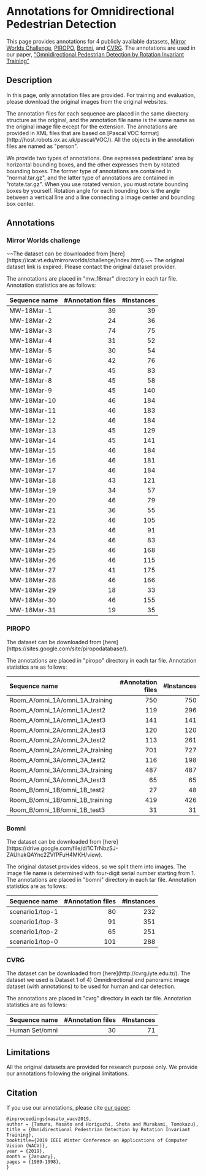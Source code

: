 Annotations for Omnidirectional Pedestrian Detection
====

This page provides annotations for 4 publicly available datasets,
[Mirror Worlds Challenge](https://icat.vt.edu/mirrorworlds/challenge/index.html),
[PIROPO](https://sites.google.com/site/piropodatabase/),
[Bomni](https://www.cmpe.boun.edu.tr/pilab/pilabfiles/databases/bomni/), and
[CVRG](http://cvrg.iyte.edu.tr/). The annotations are used in our paper,
["Omnidirectional Pedestrian Detection by Rotation Invariant Training"](https://ieeexplore.ieee.org/document/8658933)

## Description
<p>In this page, only annotation files are provided. For training and evaluation, please download the original images from
the original websites.</p>

<p>The annotation files for each sequence are placed in the same directory structure as the original, and the annotation file
name is the same name as the original image file except for the extension.
The annotations are provided in XML files that are based on [Pascal VOC format](http://host.robots.ox.ac.uk/pascal/VOC/).
All the objects in the annotation files are named as "person".</p>

<p>We provide two types of annotations. One expresses pedestrians' area by horizontal bounding boxes, and the other
expresses them by rotated bounding boxes. The former type of annotations are contained in "normal.tar.gz",
and the latter type of annotations are contained in "rotate.tar.gz". When you use rotated version, you must rotate
bounding boxes by yourself. Rotation angle for each bounding box is the angle between a vertical line and
a line connecting a image center and bounding box center.</p>

## Annotations
### Mirror Worlds challenge
<p>~~The dataset can be downloaded from [here](https://icat.vt.edu/mirrorworlds/challenge/index.html).~~  
The original dataset link is expired. Please contact the original dataset provider.</p>

<p>The annotations are placed in "mw_18mar" directory in each tar file. Annotation statistics are as follows:</p>

| Sequence name | #Annotation files | #Instances |
| :--- | ---: | ---: |
| MW-18Mar-1 | 39 | 39 |
| MW-18Mar-2 | 24 | 36 |
| MW-18Mar-3 | 74 | 75 |
| MW-18Mar-4 | 31 | 52 |
| MW-18Mar-5 | 30 | 54 |
| MW-18Mar-6 | 42 | 76 |
| MW-18Mar-7 | 45 | 83 |
| MW-18Mar-8 | 45 | 58 |
| MW-18Mar-9 | 45 | 140 |
| MW-18Mar-10 | 46 | 184 |
| MW-18Mar-11 | 46 | 183 |
| MW-18Mar-12 | 46 | 184 |
| MW-18Mar-13 | 45 | 129 |
| MW-18Mar-14 | 45 | 141 |
| MW-18Mar-15 | 46 | 184 |
| MW-18Mar-16 | 46 | 181 |
| MW-18Mar-17 | 46 | 184 |
| MW-18Mar-18 | 43 | 121 |
| MW-18Mar-19 | 34 | 57 |
| MW-18Mar-20 | 46 | 79 |
| MW-18Mar-21 | 36 | 55 |
| MW-18Mar-22 | 46 | 105 |
| MW-18Mar-23 | 46 | 91 |
| MW-18Mar-24 | 46 | 83 |
| MW-18Mar-25 | 46 | 168 |
| MW-18Mar-26 | 46 | 115 |
| MW-18Mar-27 | 41 | 175 |
| MW-18Mar-28 | 46 | 166 |
| MW-18Mar-29 | 18 | 33 |
| MW-18Mar-30 | 46 | 155 |
| MW-18Mar-31 | 19 | 35 |

### PIROPO
<p>The dataset can be downloaded from [here](https://sites.google.com/site/piropodatabase/).</p>

<p>The annotations are placed in "piropo" directory in each tar file. Annotation statistics are as follows:</p>

| Sequence name | #Annotation files | #Instances |
| :--- | ---: | ---: |
| Room_A/omni_1A/omni_1A_training | 750 | 750 |
| Room_A/omni_1A/omni_1A_test2 | 119 | 296 |
| Room_A/omni_1A/omni_1A_test3 | 141 | 141 |
| Room_A/omni_2A/omni_2A_test3 | 120 | 120 |
| Room_A/omni_2A/omni_2A_test2 | 113 | 261 |
| Room_A/omni_2A/omni_2A_training | 701 | 727 |
| Room_A/omni_3A/omni_3A_test2 | 116 | 198 |
| Room_A/omni_3A/omni_3A_training | 487 | 487 |
| Room_A/omni_3A/omni_3A_test3 | 65 | 65 |
| Room_B/omni_1B/omni_1B_test2 | 27 | 48 |
| Room_B/omni_1B/omni_1B_training | 419 | 426 |
| Room_B/omni_1B/omni_1B_test3 | 31 | 31 |

### Bomni
<p>The dataset can be downloaded from [here](https://drive.google.com/file/d/1CTrNbzSJ-ZAUhakQAYnc2ZVfPFuH4MKH/view).</p>

<p>The original dataset provides videos, so we split them into images. The image file name is determined with four-digit serial number starting from 1.
The annotations are placed in "bomni" directory in each tar file. Annotation statistics are as follows:</p>

| Sequence name | #Annotation files | #Instances |
| :--- | ---: | ---: |
| scenario1/top-1 | 80 | 232 |
| scenario1/top-3 | 91 | 351 |
| scenario1/top-2 | 65 | 251 |
| scenario1/top-0 | 101 | 288 |

### CVRG
<p>The dataset can be downloaded from [here](http://cvrg.iyte.edu.tr/). The dataset we used is Dataset 1 of 4) Omnidirectional and panoramic image dataset (with annotations) to be used for human and car detection.</p>

<p>The annotations are placed in "cvrg" directory in each tar file. Annotation statistics are as follows:</p>

| Sequence name | #Annotation files | #Instances |
| :--- | ---: | ---: |
| Human Set/omni | 30 | 71 |

## Limitations
All the original datasets are provided for research purpose only.
We provide our annotations following the original limitations.

## Citation
If you use our annotations, please cite [our paper](https://ieeexplore.ieee.org/document/8658933):
```
@inproceedings{masato_wacv2019,
author = {Tamura, Masato and Horiguchi, Shota and Murakami, Tomokazu},
title = {Omnidirectional Pedestrian Detection by Rotation Invariant Training},
booktitle={2019 IEEE Winter Conference on Applications of Computer Vision (WACV)},
year = {2019},
month = {January},
pages = {1989-1998},
}
```
